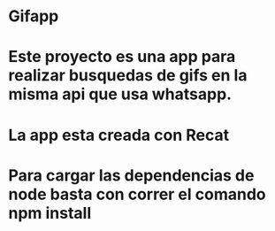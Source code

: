 # Gifapp

# Este proyecto es una app para realizar busquedas de gifs en la misma api que usa whatsapp.

# La app esta creada con Recat

# Para cargar las dependencias de node basta con correr el comando npm install
